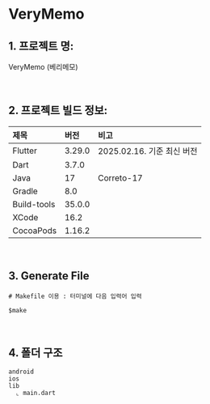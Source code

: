 # VeryMemo

## 1. 프로젝트 명: 
VeryMemo (베리메모)

<br>

## 2. 프로젝트 빌드 정보:

|제목|버전|비고|
|:---|:---|:---|
|Flutter|3.29.0|2025.02.16. 기준 최신 버전|
|Dart|3.7.0||
|Java|17|Correto-17|
|Gradle|8.0||
|Build-tools|35.0.0||
|XCode|16.2||
|CocoaPods|1.16.2||

<br>

## 3. Generate File
```
# Makefile 이용 : 터미널에 다음 입력어 입력

$make
```

<br>

## 4. 폴더 구조
```
android
ios
lib
  ⌞ main.dart
```